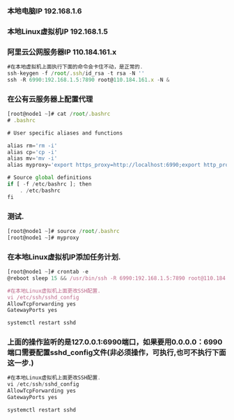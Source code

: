 ### 本地电脑IP           192.168.1.6
### 本地Linux虚拟机IP    192.168.1.5
### 阿里云公网服务器IP 110.184.161.x

```javascript
#在本地虚拟机上面执行下面的命令会卡住不动，是正常的.
ssh-keygen -f /root/.ssh/id_rsa -t rsa -N ''
ssh -R 6990:192.168.1.5:7890 root@110.184.161.x -N &
```


### 在公有云服务器上配置代理
```javascript
[root@node1 ~]# cat /root/.bashrc 
# .bashrc

# User specific aliases and functions

alias rm='rm -i'
alias cp='cp -i'
alias mv='mv -i'
alias myproxy='export https_proxy=http://localhost:6990;export http_proxy=http://localhost:6990;export all_proxy=socks5://localhost:6990'

# Source global definitions
if [ -f /etc/bashrc ]; then
	. /etc/bashrc
fi
```


### 测试.
```javascript
[root@node1 ~]# source /root/.bashrc 
[root@node1 ~]# myproxy
```


### 在本地Linux虚拟机IP添加任务计划.
```javascript
[root@node1 ~]# crontab -e
@reboot sleep 15 && /usr/bin/ssh -R 6990:192.168.1.5:7890 root@110.184.161.x -N &

#在本地Linux虚拟机上面更改SSH配置.
vi /etc/ssh/sshd_config
AllowTcpForwarding yes
GatewayPorts yes

systemctl restart sshd
```


### 上面的操作监听的是127.0.0.1:6990端口，如果要用0.0.0.0：6990端口需要配置sshd_config文件(非必须操作，可执行,也可不执行下面这一步.)
```javascript
#在本地Linux虚拟机上面更改SSH配置.
vi /etc/ssh/sshd_config
AllowTcpForwarding yes
GatewayPorts yes

systemctl restart sshd
```
